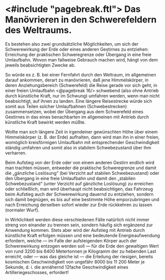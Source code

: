 <#include "pagebreak.ftl">
Das Manövrieren in den Schwerefeldern des Weltraums.
====================================================

Es bestehen also zwei grundsätzliche Möglichkeiten, um sich
der Schwerewirkung der Erde oder eines anderen Gestirnes zu
entziehen: Erreichung der praktischen Schweregrenze oder
Übergang in eine freie Umlaufbahn. Wovon man fallweise
Gebrauch machen wird, hängt von dem jeweils beabsichtigten
Zwecke ab.

So würde es z. B. bei einer Fernfahrt durch den Weltraum,
im allgemeinen darauf ankommen, derart zu manövrieren, daß
jene Himmelskörper, in deren Anziehungsbereich (Schwerefeld)
die Reise gerade vor sich geht, in einer freien Umlaufbahn
\<@pagebreak 16/> schwebend (also ohne Antrieb durch künstliche Kraft, nur im
Schwung) umfahren werden, wenn man nicht beabsichtigt, auf
ihnen zu landen. Eine längere Reisestrecke würde sich somit
aus Teilen solcher Umlaufbahnen (Schwebestrecken) zusammensetzen,
wobei der Übergang aus dem Schwerefeld eines Gestirnes
in das eines benachbarten im allgemeinen mit Antrieb durch
künstliche Kraft bewirkt werden müßte.

Wollte man sich längere Zeit in irgendeiner gewünschten Höhe
über einem Himmelskörper (z. B. der Erde) aufhalten,
dann wird man ihn in einer freien, womöglich kreisförmigen
Umlaufbahn mit entsprechender Geschwindigkeit ständig umfahren
und somit also in stabilem Schwebezustand über ihm verharren.

Beim Aufstieg von der Erde oder von einem anderen Gestirn
endlich wird man trachten müssen, entweder die praktische
Schweregrenze und damit die „gänzliche Loslösung“ (bei Verzicht
auf stabilen Schwebezustand) oder den Übergang in eine freie
Umlaufbahn und damit den „stabilen Schwebezustand“ (unter Verzicht
auf gänzliche Loslösung) zu erreichen oder schließlich, man
wird überhaupt nicht beabsichtigen, das Fahrzeug beim Aufstieg
auch der Schwerewirkung dauernd zu entziehen, sondern sich damit
begnügen, es bis auf eine bestimmte Höhe emporzubringen und
nach Erreichung derselben sofort wieder zur Erde rückkehren zu
lassen (normaler Wurf).

In Wirklichkeit werden diese verschiedenen Fälle natürlich nicht
immer streng von einander zu trennen sein, sondern häufig sich
ergänzend zur Anwendung kommen. Stets aber wird der Aufstieg
mit Antrieb durch künstliche Kraft erfolgen müssen und
eine bedeutende Energieaufwendung erfordern, welche — im Falle
der aufsteigenden Körper auch der Schwerewirkung entzogen
werden soll — für die Erde den gewaltigen Wert von rund
3200 bis 6400 Metertonnen je Kilogramm der zu hebenden Last
erreicht, oder — was das gleiche ist — die Erteilung der riesigen,
bereits kosmischen Geschwindigkeit von ungefähr 8000 bis 11 200 Meter
je Sekunde, d. i. die annähernd 12fache Geschwindigkeit eines
Artilleriegeschosses, erfordert!

